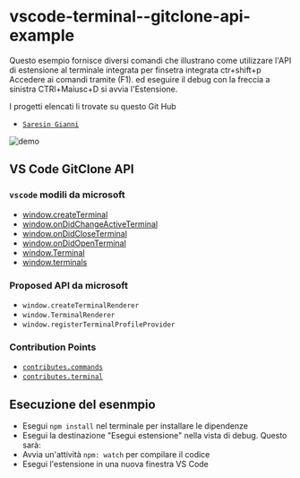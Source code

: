 # vscode-terminal--gitclone-api-example

Questo esempio fornisce diversi comandi che illustrano come utilizzare l'API di estensione al terminale integrata per finsetra integrata ctr+shift+p Accedere ai comandi tramite (F1).
 ed eseguire il debug con la freccia a sinistra CTRl+Maiusc+D si avvia  l'Estensione.

I progetti elencati li trovate su questo Git Hub

- [`Saresin Gianni`](https://github.com/saresingianni?tab=repositories)


![demo](https://raw.github.com/saresingianni//vscode-gitclone-api-extension-samples/main/demo.png)

## VS Code GitClone API

### `vscode` modili  da microsoft

- [window.createTerminal](https://code.visualstudio.com/api/references/vscode-api#window.createTerminal)
- [window.onDidChangeActiveTerminal](https://code.visualstudio.com/api/references/vscode-api#window.onDidChangeActiveTerminal)
- [window.onDidCloseTerminal](https://code.visualstudio.com/api/references/vscode-api#window.onDidCloseTerminal)
- [window.onDidOpenTerminal](https://code.visualstudio.com/api/references/vscode-api#window.onDidOpenTerminal)
- [window.Terminal](https://code.visualstudio.com/api/references/vscode-api#window.Terminal)
- [window.terminals](https://code.visualstudio.com/api/references/vscode-api#window.terminals)

### Proposed API da microsoft

- `window.createTerminalRenderer`
- `window.TerminalRenderer`
- `window.registerTerminalProfileProvider`

### Contribution Points

- [`contributes.commands`](https://code.visualstudio.com/api/references/contribution-points#contributes.commands)
- [`contributes.terminal`](https://code.visualstudio.com/updates/v1_57#_terminal-profile-contributions)

## Esecuzione del esenmpio

- Esegui `npm install` nel terminale per installare le dipendenze
- Esegui la destinazione "Esegui estensione" nella vista di debug. Questo sarà:
- Avvia un'attività `npm: watch` per compilare il codice
- Esegui l'estensione in una nuova finestra VS Code
